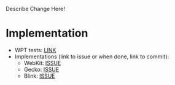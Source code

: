 <!--- IF EDITORIAL or CHORE, delete this template -->

Describe Change Here!

# Implementation

* WPT tests: [LINK]()
* Implementations (link to issue or when done, link to commit):
   * WebKit: [ISSUE]()
   * Gecko: [ISSUE]()
   * Blink: [ISSUE]()
